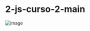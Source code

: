 # 2-js-curso-2-main
 
![image](https://github.com/Galbickus/2-js-curso-2-main/assets/135274833/4994ebbd-3f47-41c3-b68f-dd43186b2abf)

